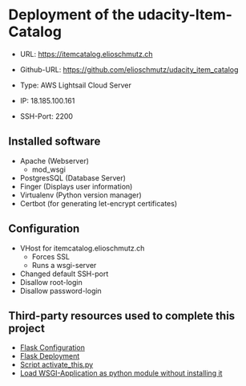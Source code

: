 # Deployment of the udacity-Item-Catalog

- URL: https://itemcatalog.elioschmutz.ch
- Github-URL: https://github.com/elioschmutz/udacity_item_catalog

- Type: AWS Lightsail Cloud Server
- IP: 18.185.100.161
- SSH-Port: 2200

## Installed software

- Apache (Webserver)
  - mod_wsgi
- PostgresSQL (Database Server)
- Finger (Displays user information)
- Virtualenv (Python version manager)
- Certbot (for generating let-encrypt certificates)

## Configuration

- VHost for itemcatalog.elioschmutz.ch
  - Forces SSL
  - Runs a wsgi-server
- Changed default SSH-port
- Disallow root-login
- Disallow password-login

## Third-party resources used to complete this project

- [Flask Configuration](http://flask.pocoo.org/docs/1.0/config/)
- [Flask Deployment](http://flask.pocoo.org/docs/1.0/deploying/mod_wsgi/)
- [Script activate_this.py](https://github.com/pypa/virtualenv/blob/master/virtualenv_embedded/activate_this.py)
- [Load WSGI-Application as python module without installing it](https://stackoverflow.com/questions/38378560/my-wsgi-application-cannot-be-loaded-as-python-module-what-am-i-doing-wrong/38392475#38392475)
